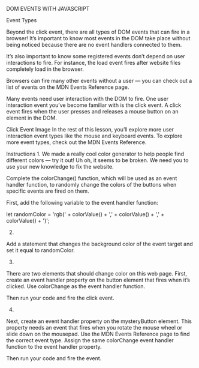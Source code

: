DOM EVENTS WITH JAVASCRIPT

Event Types

Beyond the click event, there are all types of DOM events that can fire in a browser! It’s important to know most events in the DOM take place without being noticed because there are no event handlers connected to them.

It’s also important to know some registered events don’t depend on user interactions to fire. For instance, the load event fires after website files completely load in the browser.

Browsers can fire many other events without a user — you can check out a list of events on the MDN Events Reference page.

Many events need user interaction with the DOM to fire. One user interaction event you’ve become familiar with is the click event. A click event fires when the user presses and releases a mouse button on an element in the DOM.

Click Event Image
In the rest of this lesson, you’ll explore more user interaction event types like the mouse and keyboard events. To explore more event types, check out the MDN Events Reference.

Instructions
1.
We made a really cool color generator to help people find different colors — try it out! Uh oh, it seems to be broken. We need you to use your new knowledge to fix the website.

Complete the colorChange() function, which will be used as an event handler function, to randomly change the colors of the buttons when specific events are fired on them.

First, add the following variable to the event handler function:

let randomColor = 'rgb(' + colorValue() + ',' + colorValue() + ',' + colorValue() + ')';


2.
Add a statement that changes the background color of the event target and set it equal to randomColor.


3.
There are two elements that should change color on this web page. First, create an event handler property on the button element that fires when it’s clicked. Use colorChange as the event handler function.

Then run your code and fire the click event.


4.
Next, create an event handler property on the mysteryButton element. This property needs an event that fires when you rotate the mouse wheel or slide down on the mousepad. Use the MDN Events Reference page to find the correct event type. Assign the same colorChange event handler function to the event handler property.

Then run your code and fire the event.